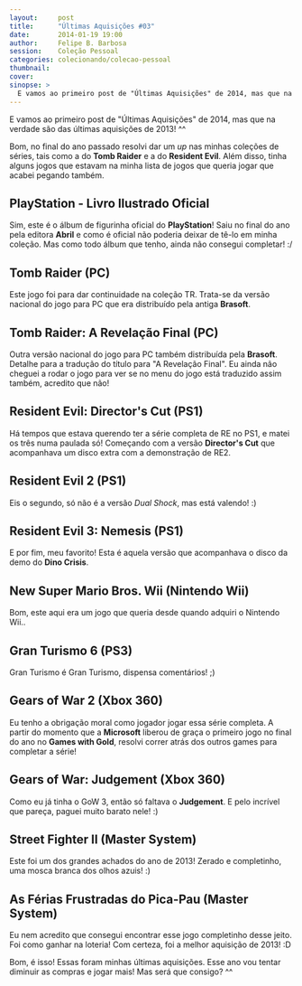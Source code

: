 ```yaml
---
layout:     post
title:      "Últimas Aquisições #03"
date:       2014-01-19 19:00
author:     Felipe B. Barbosa
session:    Coleção Pessoal
categories: colecionando/colecao-pessoal
thumbnail:  
cover:
sinopse: >
  E vamos ao primeiro post de "Últimas Aquisições" de 2014, mas que na verdade são das últimas aquisições de 2013! ^^
---
```

E vamos ao primeiro post de "Últimas Aquisições" de 2014, mas que na verdade são das últimas aquisições de 2013! ^^

Bom, no final do ano passado resolvi dar um *up* nas minhas coleções de séries, tais como a do **Tomb Raider** e a do **Resident Evil**. Além disso, tinha alguns jogos que estavam na minha lista de jogos que queria jogar que acabei pegando também.

## PlayStation - Livro Ilustrado Oficial

Sim, este é o álbum de figurinha oficial do **PlayStation**! Saiu no final do ano pela editora **Abril** e como é oficial não poderia deixar de tê-lo em minha coleção. Mas como todo álbum que tenho, ainda não consegui completar! :/

## Tomb Raider (PC)

Este jogo foi para dar continuidade na coleção TR. Trata-se da versão nacional do jogo para PC que era distribuído pela antiga **Brasoft**.

## Tomb Raider: A Revelação Final (PC)

Outra versão nacional do jogo para PC também distribuída pela **Brasoft**. Detalhe para a tradução do título para "A Revelação Final". Eu ainda não cheguei a rodar o jogo para ver se no menu do jogo está traduzido assim também, acredito que não!

## Resident Evil: Director's Cut (PS1)

Há tempos que estava querendo ter a série completa de RE no PS1, e matei os três numa paulada só! Começando com a versão **Director's Cut** que acompanhava um disco extra com a demonstração de RE2.

## Resident Evil 2 (PS1)

Eis o segundo, só não é a versão *Dual Shock*, mas está valendo! :)

## Resident Evil 3: Nemesis (PS1)

E por fim, meu favorito! Esta é aquela versão que acompanhava o disco da demo do **Dino Crisis**.

## New Super Mario Bros. Wii (Nintendo Wii)

Bom, este aqui era um jogo que queria desde quando adquiri o Nintendo Wii..

## Gran Turismo 6 (PS3)

Gran Turismo é Gran Turismo, dispensa comentários! ;)

## Gears of War 2 (Xbox 360)

Eu tenho a obrigação moral como jogador jogar essa série completa. A partir do momento que a **Microsoft** liberou de graça o primeiro jogo no final do ano no **Games with Gold**, resolvi correr atrás dos outros games para completar a série!

## Gears of War: Judgement (Xbox 360)

Como eu já tinha o GoW 3, então só faltava o **Judgement**. E pelo incrível que pareça, paguei muito barato nele! :)

## Street Fighter II (Master System)

Este foi um dos grandes achados do ano de 2013! Zerado e completinho, uma mosca branca dos olhos azuis! :)

## As Férias Frustradas do Pica-Pau (Master System)

Eu nem acredito que consegui encontrar esse jogo completinho desse jeito. Foi como ganhar na loteria!
Com certeza, foi a melhor aquisição de 2013! :D

Bom, é isso! Essas foram minhas últimas aquisições. Esse ano vou tentar diminuir as compras e jogar mais! Mas será que consigo? ^^
